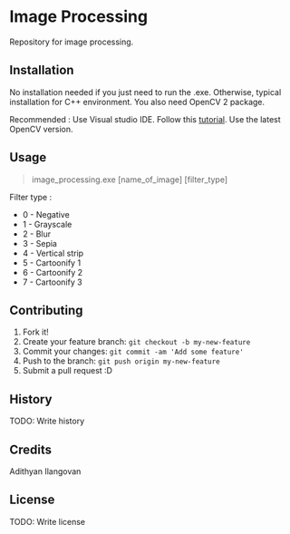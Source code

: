 # Image Processing

Repository for image processing.

## Installation

No installation needed if you just need to run the .exe.
Otherwise, typical installation for C++ environment. You also need OpenCV 2 package.

Recommended : Use Visual studio IDE. Follow this [tutorial](http://opencv-srf.blogspot.de/2013/05/installing-configuring-opencv-with-vs.html). Use the latest OpenCV version.

## Usage

> image_processing.exe [name_of_image] [filter_type]

Filter type : 
* 0 - Negative
* 1 - Grayscale
* 2 - Blur
* 3 - Sepia
* 4 - Vertical strip
* 5 - Cartoonify 1
* 6 - Cartoonify 2
* 7 - Cartoonify 3


## Contributing

1. Fork it!
2. Create your feature branch: `git checkout -b my-new-feature`
3. Commit your changes: `git commit -am 'Add some feature'`
4. Push to the branch: `git push origin my-new-feature`
5. Submit a pull request :D

## History

TODO: Write history

## Credits

Adithyan Ilangovan

## License

TODO: Write license
